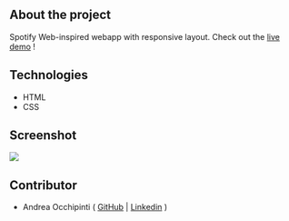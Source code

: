 ## About the project
Spotify Web-inspired webapp with responsive layout. Check out the [live demo](painteyes.github.io/html-css-spotifyweb) !

## Technologies 
- HTML
- CSS

## Screenshot
<img src="https://i.postimg.cc/RZP3KQLj/Spotify-Web.png"/>

## Contributor
- Andrea Occhipinti ( [GitHub](https://github.com/painteyes) | [Linkedin](https://www.linkedin.com/in/occhipinti) )
